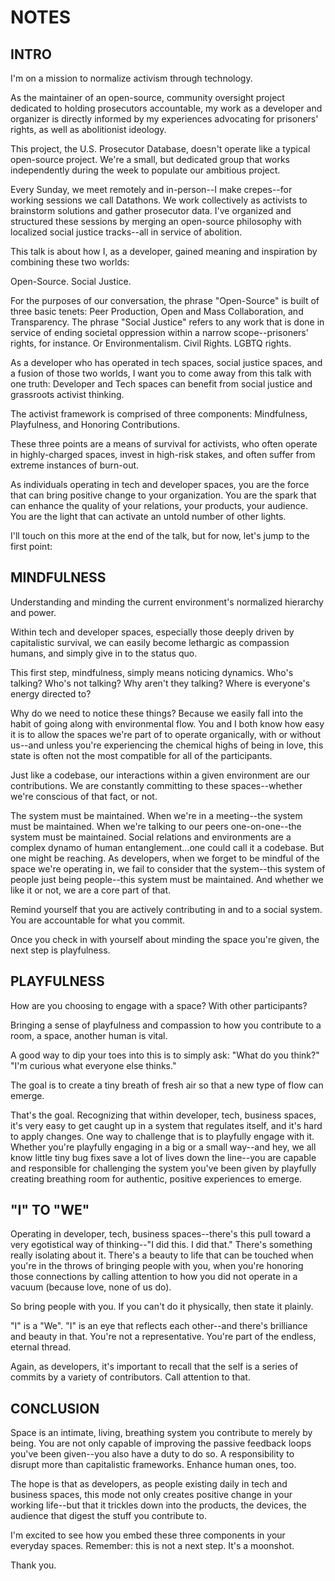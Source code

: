 # NOTES

## INTRO

I'm on a mission to normalize activism through technology.

As the maintainer of an open-source, community oversight project dedicated to holding prosecutors accountable, my work as a developer and organizer is directly informed by my experiences advocating for prisoners' rights, as well as abolitionist ideology.

This project, the U.S. Prosecutor Database, doesn't operate like a typical open-source project. We're a small, but dedicated group that works independently during the week to populate our ambitious project.

Every Sunday, we meet remotely and in-person--I make crepes--for working sessions we call Datathons. We work collectively as activists to brainstorm solutions and gather prosecutor data. I've organized and structured these sessions by merging an open-source philosophy with localized social justice tracks--all in service of abolition.

This talk is about how I, as a developer, gained meaning and inspiration by combining these two worlds:

Open-Source. Social Justice.

For the purposes of our conversation, the phrase "Open-Source" is built of three basic tenets: Peer Production, Open and Mass Collaboration, and Transparency. The phrase "Social Justice" refers to any work that is done in service of ending societal oppression within a narrow scope--prisoners' rights, for instance. Or Environmentalism. Civil Rights. LGBTQ rights.

As a developer who has operated in tech spaces, social justice spaces, and a fusion of those two worlds, I want you to come away from this talk with one truth: Developer and Tech spaces can benefit from social justice and grassroots activist thinking.

The activist framework is comprised of three components: Mindfulness, Playfulness, and Honoring Contributions.

These three points are a means of survival for activists, who often operate in highly-charged spaces, invest in high-risk stakes, and often suffer from extreme instances of burn-out.

As individuals operating in tech and developer spaces, you are the force that can bring positive change to your organization. You are the spark that can enhance the quality of your relations, your products, your audience. You are the light that can activate an untold number of other lights. 

I'll touch on this more at the end of the talk, but for now, let's jump to the first point:

## MINDFULNESS

Understanding and minding the current environment's normalized hierarchy and power.

Within tech and developer spaces, especially those deeply driven by capitalistic survival, we can easily become lethargic as compassion humans, and simply give in to the status quo.

This first step, mindfulness, simply means noticing dynamics. Who's talking? Who's not talking? Why aren't they talking? Where is everyone's energy directed to?

Why do we need to notice these things? Because we easily fall into the habit of going along with environmental flow. You and I both know how easy it is to allow the spaces we're part of to operate organically, with or without us--and unless you're experiencing the chemical highs of being in love, this state is often not the most compatible for all of the participants.

Just like a codebase, our interactions within a given environment are our contributions. We are constantly committing to these spaces--whether we're conscious of that fact, or not.

The system must be maintained. When we're in a meeting--the system must be maintained. When we're talking to our peers one-on-one--the system must be maintained. Social relations and environments are a complex dynamo of human entanglement...one could call it a codebase. But one might be reaching. As developers, when we forget to be mindful of the space we're operating in, we fail to consider that the system--this system of people just being people--this system must be maintained. And whether we like it or not, we are a core part of that.

Remind yourself that you are actively contributing in and to a social system. You are accountable for what you commit.

Once you check in with yourself about minding the space you're given, the next step is playfulness.

## PLAYFULNESS

How are you choosing to engage with a space? With other participants?

Bringing a sense of playfulness and compassion to how you contribute to a room, a space, another human is vital.

A good way to dip your toes into this is to simply ask: "What do you think?" "I'm curious what everyone else thinks."

The goal is to create a tiny breath of fresh air so that a new type of flow can emerge.

That's the goal. Recognizing that within developer, tech, business spaces, it's very easy to get caught up in a system that regulates itself, and it's hard to apply changes. One way to challenge that is to playfully engage with it. Whether you're playfully engaging in a big or a small way--and hey, we all know little tiny bug fixes save a lot of lives down the line--you are capable and responsible for challenging the system you've been given by playfully creating breathing room for authentic, positive experiences to emerge.

## "I" TO "WE"

Operating in developer, tech, business spaces--there's this pull toward a very egotistical way of thinking--"I did this. I did that." There's something really isolating about it. There's a beauty to life that can be touched when you're in the throws of bringing people with you, when you're honoring those connections by calling attention to how you did not operate in a vacuum (because love, none of us do).

So bring people with you. If you can't do it physically, then state it plainly.

"I" is a "We". "I" is an eye that reflects each other--and there's brilliance and beauty in that. You're not a representative. You're part of the endless, eternal thread.

Again, as developers, it's important to recall that the self is a series of commits by a variety of contributors. Call attention to that. 

## CONCLUSION

Space is an intimate, living, breathing system you contribute to merely by being. You are not only capable of improving the passive feedback loops you've been given--you also have a duty to do so. A responsibility to disrupt more than capitalistic frameworks. Enhance human ones, too. 

The hope is that as developers, as people existing daily in tech and business spaces, this mode not only creates positive change in your working life--but that it trickles down into the products, the devices, the audience that digest the stuff you contribute to. 

I'm excited to see how you embed these three components in your everyday spaces. Remember: this is not a next step. It's a moonshot.

Thank you.
